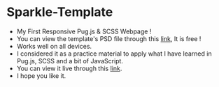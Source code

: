 # Sparkle-Template

-   My First Responsive Pug.js &amp; SCSS Webpage !
-   You can view the template's PSD file through this [link](https://www.graphberry.com/item/sparkle-free-multipurpose-tweb-emplate), It is free !
-   Works well on all devices.
-   I considered it as a practice material to apply what I have learned in Pug.js, SCSS and a bit of JavaScript.
-   You can view it live through this [link](https://philopaterhany.github.io/Sparkle-Template/).
-   I hope you like it.
